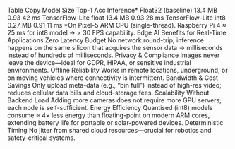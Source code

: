 Table
Copy
Model	Size	Top-1 Acc	Inference*
Float32 (baseline)	13.4 MB	0.93	42 ms
TensorFlow-Lite float	13.4 MB	0.93	28 ms
TensorFlow-Lite int8	0.27 MB	0.91	11 ms
*On Pixel-5 ARM CPU (single-thread).
Raspberry Pi 4 ≈ 25 ms for int8 model → > 30 FPS capability.
Edge AI Benefits for Real-Time Applications
Zero Latency Budget
No network round-trip; inference happens on the same silicon that acquires the sensor data → milliseconds instead of hundreds of milliseconds.
Privacy & Compliance
Images never leave the device—ideal for GDPR, HIPAA, or sensitive industrial environments.
Offline Reliability
Works in remote locations, underground, or on moving vehicles where connectivity is intermittent.
Bandwidth & Cost Savings
Only upload meta-data (e.g., “bin full”) instead of high-res video; reduces cellular data bills and cloud-storage fees.
Scalability Without Backend Load
Adding more cameras does not require more GPU servers; each node is self-sufficient.
Energy Efficiency
Quantised (int8) models consume ≈ 4× less energy than floating-point on modern ARM cores, extending battery life for portable or solar-powered devices.
Deterministic Timing
No jitter from shared cloud resources—crucial for robotics and safety-critical systems.
